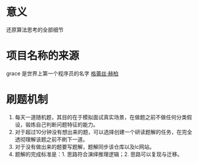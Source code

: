 # 意义
还原算法思考的全部细节
# 项目名称的来源
 grace 是世界上第一个程序员的名字 [格蕾丝·赫柏](https://zh.wikipedia.org/wiki/%E8%91%9B%E9%BA%97%E7%B5%B2%C2%B7%E9%9C%8D%E6%99%AE)
 
# 刷题机制
1. 每天一道随机题，其目的在于模拟面试真实场景，在做题之前不做任何分类假设，锻炼自己判断问题特征的能力。
2. 对于超过10分钟没有想出来的题，可以选择创建一个研读题解的任务，在完全透彻理解该题之前不刷下一道。
3. 对于没有做出来的题要写题解，题解同步该仓库以及lc网站。
4. 题解的完成标准是：1. 思路符合演绎推理逻辑；2. 思路可以复现与迁移。
